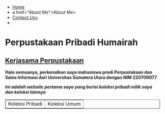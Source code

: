<html>
  <head>
    <title>"Web Humairah"</title>
    <meta cherset="UTF-8>
    <meta name="viewport" content="width=defice-width, initial-scale=1.0">
    <title>Menu navbar</title>
  </head>
  <body>
    <ul>
        <li><a href="#Home">Home<a/></li>
        <li>a href="About Me">About Me><a/></li>
        <li><a href="Contact Us">Contact Us><a/></li>
        <li class="dropdown"></li>
    </ul>
    <h1>Perpustakaan Pribadi Humairah</h1>
    <h2><a href="https://www.perpusnas.go.id/">Kerjasama Perpustakaan</a></h2>
    <p><b>Halo semuanya, perkenalkan saya mahasiswa prodi Perpustakaan dan Sains Informasi dari Universitas Sumatera Utara dengan NIM 220709077</b></p>
    <b><i>Ini adalah website pertama saya yang berisi koleksi pribadi milik saya dan koleksi lainnya</i></b>
  </body>
</html>
<body>
    <table border="1">
          <tr><td>Koleksi Pribadi</td><td>Koleksi Umum</td></tr>
    <table>
</table>

